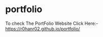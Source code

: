 # portfolio
To check The PortFolio Website
Click Here:-
            https://r0hanr02.github.io/portfolio/
